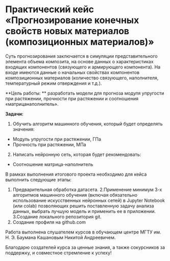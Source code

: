# Практический кейс «Прогнозирование конечных свойств новых материалов (композиционных материалов)»
Суть прогнозирования заключается в симуляции представительного элемента объема композита, на основе
данных о характеристиках входящих компонентов (связующего и армирующего компонента). На входе имеются
данные о начальных свойствах компонентов композиционных материалов (количество связующего, наполнителя,
температурный режим отверждения и т.д.).

**Цель работы: ** разработать модели для прогноза модуля упругости при растяжении, прочности при 
растяжении и соотношения «матрицанаполнитель».

**Задачи:**
1. Обучить алгоритм машинного обучения, который будет определять
значения:
- Модуль упругости при растяжении, ГПа
- Прочность при растяжении, МПа
2. Написать нейронную сеть, которая будет рекомендовать:
- Соотношение матрица-наполнитель

В рамках выполнения итогового проекта необходимо для кейса выполнить следующие этапы:

1. Предварительная обработка датасета.
2.Применение минимум 3-х алгоритмов машинного обучения (включая обязательно использование
искусственных нейронных сетей) в Jupyter Notebook (или colab) позволяющих решить поставленную
задачу анализа данных, выбрать лучшую модель и применить ее в приложении.
3.Создание локального репозитория git.
4. Создание профиля на github.com

Работа выполнена слушателем курсов в обучающем центре МГТУ им. Н. Э. Баумана Кашановым
Никитой Андреевичем.

Благодарю создателей курса за ценные знания, а также сокурсников за поддержку, и совместное стремление к успеху!
